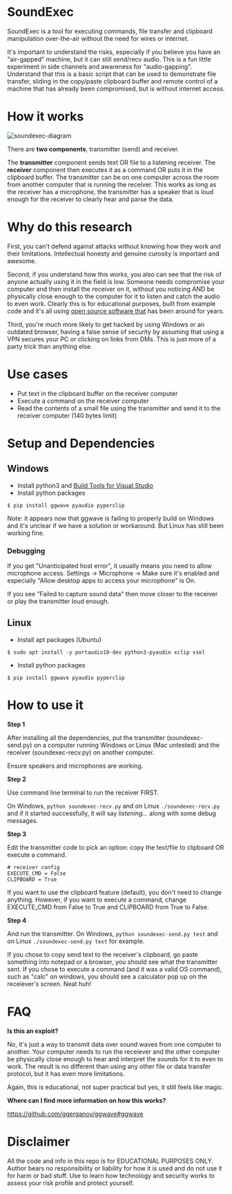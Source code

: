 # SoundExec
SoundExec is a tool for executing commands, file transfer and clipboard manipulation over-the-air without the need for wires or internet.

It's important to understand the risks, especially if you believe you have an "air-gapped" machine, but it can still send/recv audio. This is a fun little experiment in side channels and awareness for "audio-gapping". Understand that this is a basic script that can be used to demonstrate file transfer, sliding in the copy/paste clipboard buffer and remote control of a machine that has already been compromised, but is without internet access.

# How it works

![soundexec-diagram](https://github.com/rhmaxdotorg/soundexec/assets/100790377/949582ca-5d63-4388-99da-c46aedde9b1e)

There are **two components**, transmitter (send) and receiver. 

The **transmitter** component sends text OR file to a listening receiver. The **receiver** component then executes it as a command OR puts it in the clipboard buffer. The transmitter can be on one computer across the room from another computer that is running the receiver. This works as long as the receiver has a microphone, the transmitter has a speaker that is loud enough for the receiver to clearly hear and parse the data.

# Why do this research

First, you can't defend against attacks without knowing how they work and their limitations. Intellectual honesty and genuine curosity is important and awesome.

Second, if you understand how this works, you also can see that the risk of anyone actually using it in the field is low. Someone needs compromise your computer and then install the receiver on it, without you noticing AND be physically close enough to the computer for it to listen and catch the audio to even work. Clearly this is for educational purposes, built from example code and it's all using [open source software that](https://github.com/ggerganov/ggwave) has been around for years.

Third, you're much more likely to get hacked by using Windows or an outdated browser, having a false sense of security by assuming that using a VPN secures your PC or clicking on links from DMs. This is just more of a party trick than anything else.

# Use cases
- Put text in the clipboard buffer on the receiver computer
- Execute a command on the receiver computer
- Read the contents of a small file using the transmitter and send it to the receiver computer (140 bytes limit)

# Setup and Dependencies

## Windows
- Install python3 and [Build Tools for Visual Studio](https://visualstudio.microsoft.com/downloads/)
- Install python packages

`$ pip install ggwave pyaudio pyperclip`

Note: it appears now that ggwave is failing to properly build on Windows and it's unclear if we have a solution or workaround. But Linux has still been working fine.

### Debugging
If you get "Unanticipated host error", it usually means you need to allow microphone access. Settings -> Microphone -> Make sure it's enabled and especially "Allow desktop apps to access your microphone" is On.

If you see "Failed to capture sound data" then move closer to the receiver or play the transmitter loud enough.

## Linux
- Install apt packages (Ubuntu)

`$ sudo apt install -y portaudio19-dev python3-pyaudio xclip xsel`

- Install python packages

`$ pip install ggwave pyaudio pyperclip`

# How to use it
**Step 1**

After installing all the dependencies, put the transmitter (soundexec-send.py) on a computer running Windows or Linux (Mac untested) and the receiver (soundexec-recv.py) on another computer.

Ensure speakers and microphones are working.

**Step 2**

Use command line terminal to run the receiver FIRST.

On Windows, `python soundexec-recv.py` and on Linux `./soundexec-recv.py` and if it started successfully, it will say *listening...* along with some debug messages.

**Step 3**

Edit the transmitter code to pick an option: copy the text/file to clipboard OR execute a command.

```
# receiver config
EXECUTE_CMD = False
CLIPBOARD = True
```

If you want to use the clipboard feature (default), you don't need to change anything. However, if you want to execute a command, change EXECUTE_CMD from False to True and CLIPBOARD from True to False.

**Step 4**

And run the transmitter. On Windows, `python soundexec-send.py test` and on Linux `./soundexec-send.py test` for example.

If you chose to copy send text to the receiver's clipboard, go paste something into notepad or a browser, you should see what the transmitter sent. If you chose to execute a command (and it was a valid OS command), such as "calc" on windows, you should see a calculator pop up on the receiever's screen. Neat huh!

# FAQ

**Is this an exploit?**

No, it's just a way to transmit data over sound waves from one computer to another. Your computer needs to run the receiever and the other computer be physically close enough to hear and interpret the sounds for it to even to work. The result is no different than using any other file or data transfer protocol, but it has even more limitations.

Again, this is educational, not super practical but yes, it still feels like magic.

**Where can I find more information on how this works?**

https://github.com/ggerganov/ggwave#ggwave

# Disclaimer
All the code and info in this repo is for EDUCATIONAL PURPOSES ONLY. Author bears no responsibility or liability for how it is used and do not use it for harm or bad stuff. Use to learn how technology and security works to assess your risk profile and protect yourself.
